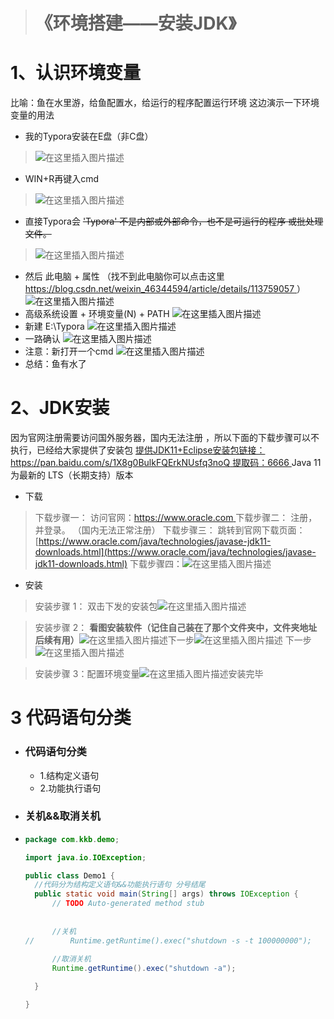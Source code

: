 ﻿># 《环境搭建——安装JDK》
# 1、认识环境变量
比喻：鱼在水里游，给鱼配置水，给运行的程序配置运行环境
这边演示一下环境变量的用法
- 我的Typora安装在E盘（非C盘）
>![在这里插入图片描述](https://img-blog.csdnimg.cn/20210208162032579.png?x-oss-process=image/watermark,type_ZmFuZ3poZW5naGVpdGk,shadow_10,text_aHR0cHM6Ly9ibG9nLmNzZG4ubmV0L3dlaXhpbl80NjM0NDU5NA==,size_16,color_FFFFFF,t_70)
- WIN+R再键入cmd
>![在这里插入图片描述](https://img-blog.csdnimg.cn/20210208162334495.png?x-oss-process=image/watermark,type_ZmFuZ3poZW5naGVpdGk,shadow_10,text_aHR0cHM6Ly9ibG9nLmNzZG4ubmV0L3dlaXhpbl80NjM0NDU5NA==,size_16,color_FFFFFF,t_70)
- 直接Typora会
~~'Typora' 不是内部或外部命令，也不是可运行的程序
或批处理文件。~~
>![在这里插入图片描述](https://img-blog.csdnimg.cn/20210208162222497.png?x-oss-process=image/watermark,type_ZmFuZ3poZW5naGVpdGk,shadow_10,text_aHR0cHM6Ly9ibG9nLmNzZG4ubmV0L3dlaXhpbl80NjM0NDU5NA==,size_16,color_FFFFFF,t_70)

- 然后  此电脑 + 属性
（找不到此电脑你可以点击这里[https://blog.csdn.net/weixin_46344594/article/details/113759057
](https://blog.csdn.net/weixin_46344594/article/details/113759057
) ）
![在这里插入图片描述](https://img-blog.csdnimg.cn/20210208162713957.png?x-oss-process=image/watermark,type_ZmFuZ3poZW5naGVpdGk,shadow_10,text_aHR0cHM6Ly9ibG9nLmNzZG4ubmV0L3dlaXhpbl80NjM0NDU5NA==,size_16,color_FFFFFF,t_70)
- 高级系统设置 + 环境变量(N) + PATH 
![在这里插入图片描述](https://img-blog.csdnimg.cn/20210208162825277.png?x-oss-process=image/watermark,type_ZmFuZ3poZW5naGVpdGk,shadow_10,text_aHR0cHM6Ly9ibG9nLmNzZG4ubmV0L3dlaXhpbl80NjM0NDU5NA==,size_16,color_FFFFFF,t_70)
- 新建  E:\Typora
![在这里插入图片描述](https://img-blog.csdnimg.cn/20210208162900557.png?x-oss-process=image/watermark,type_ZmFuZ3poZW5naGVpdGk,shadow_10,text_aHR0cHM6Ly9ibG9nLmNzZG4ubmV0L3dlaXhpbl80NjM0NDU5NA==,size_16,color_FFFFFF,t_70)
- 一路确认
![在这里插入图片描述](https://img-blog.csdnimg.cn/20210208163009419.png?x-oss-process=image/watermark,type_ZmFuZ3poZW5naGVpdGk,shadow_10,text_aHR0cHM6Ly9ibG9nLmNzZG4ubmV0L3dlaXhpbl80NjM0NDU5NA==,size_16,color_FFFFFF,t_70)
- 注意：新打开一个cmd
![在这里插入图片描述](https://img-blog.csdnimg.cn/20210208164330472.png?x-oss-process=image/watermark,type_ZmFuZ3poZW5naGVpdGk,shadow_10,text_aHR0cHM6Ly9ibG9nLmNzZG4ubmV0L3dlaXhpbl80NjM0NDU5NA==,size_16,color_FFFFFF,t_70)
- 总结：鱼有水了
# 2、JDK安装
因为官网注册需要访问国外服务器，国内无法注册 ，所以下面的下载步骤可以不执行，已经给大家提供了安装包
[提供JDK11+Eclipse安装包链接：https://pan.baidu.com/s/1X8g0BulkFQErkNUsfq3noQ 
提取码：6666 
](https://pan.baidu.com/s/1X8g0BulkFQErkNUsfq3noQ 
)
Java 11为最新的 LTS（长期支持）版本
- 下载
>下载步骤一： 访问官网：[https://www.oracle.com ](https://www.oracle.com )
下载步骤二： 注册，并登录。 （国内无法正常注册） 
下载步骤三： 跳转到官网下载页面： [https://www.oracle.com/java/technologies/javase-jdk11-downloads.html](https://www.oracle.com/java/technologies/javase-jdk11-downloads.html)
下载步骤四：![在这里插入图片描述](https://img-blog.csdnimg.cn/20210208165533741.png?x-oss-process=image/watermark,type_ZmFuZ3poZW5naGVpdGk,shadow_10,text_aHR0cHM6Ly9ibG9nLmNzZG4ubmV0L3dlaXhpbl80NjM0NDU5NA==,size_16,color_FFFFFF,t_70)
- 安装
>安装步骤 1： 双击下发的安装包![在这里插入图片描述](https://img-blog.csdnimg.cn/20210208165656669.png)

>安装步骤 2： **看图安装软件（记住自己装在了那个文件夹中，文件夹地址后续有用）**![在这里插入图片描述](https://img-blog.csdnimg.cn/20210208165730231.png?x-oss-process=image/watermark,type_ZmFuZ3poZW5naGVpdGk,shadow_10,text_aHR0cHM6Ly9ibG9nLmNzZG4ubmV0L3dlaXhpbl80NjM0NDU5NA==,size_16,color_FFFFFF,t_70)下一步![在这里插入图片描述](https://img-blog.csdnimg.cn/2021020816574555.png?x-oss-process=image/watermark,type_ZmFuZ3poZW5naGVpdGk,shadow_10,text_aHR0cHM6Ly9ibG9nLmNzZG4ubmV0L3dlaXhpbl80NjM0NDU5NA==,size_16,color_FFFFFF,t_70)
下一步![在这里插入图片描述](https://img-blog.csdnimg.cn/20210208165808499.png?x-oss-process=image/watermark,type_ZmFuZ3poZW5naGVpdGk,shadow_10,text_aHR0cHM6Ly9ibG9nLmNzZG4ubmV0L3dlaXhpbl80NjM0NDU5NA==,size_16,color_FFFFFF,t_70)

>安装步骤 3：配置环境变量![在这里插入图片描述](https://img-blog.csdnimg.cn/20210208165857880.png?x-oss-process=image/watermark,type_ZmFuZ3poZW5naGVpdGk,shadow_10,text_aHR0cHM6Ly9ibG9nLmNzZG4ubmV0L3dlaXhpbl80NjM0NDU5NA==,size_16,color_FFFFFF,t_70)安装完毕

# 3 代码语句分类
- ### 代码语句分类
  - 1.结构定义语句
  - 2.功能执行语句 
- ### 关机&&取消关机 
- ```java
  package com.kkb.demo;
  
  import java.io.IOException;
  
  public class Demo1 {
  	//代码分为结构定义语句&&功能执行语句 分号结尾
  	public static void main(String[] args) throws IOException {
  		// TODO Auto-generated method stub
  		
  		
  		//关机
  //		Runtime.getRuntime().exec("shutdown -s -t 100000000");
  		
  		//取消关机
  		Runtime.getRuntime().exec("shutdown -a");
  
  	}
  
  }
  ```

